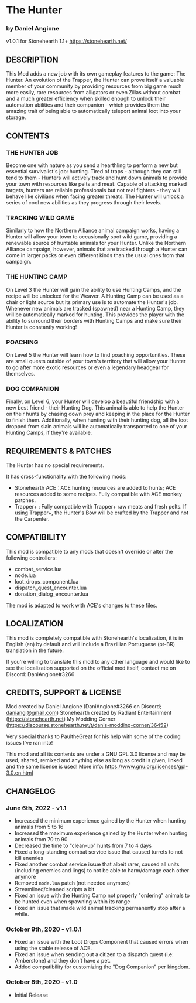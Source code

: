 # The Hunter
### by Daniel Angione
v1.0.1 for Stonehearth 1.1+
https://stonehearth.net/ 

## DESCRIPTION
This Mod adds a new job with its own gameplay features to the game: The Hunter.
An evolution of the Trapper, the Hunter can prove itself a valuable member of your community by providing resources from big game much more easily, rare resources from alligators or even Zillas without combat and a much greater efficiency when skilled enough to unlock their automation abilities and their companion - which provides them the amazing trait of being able to automatically teleport animal loot into your storage.

## CONTENTS

### THE HUNTER JOB
Become one with nature as you send a hearthling to perform a new but essential survivalist's job: hunting. Tired of traps - although they can still tend to them - Hunters will actively track and hunt down animals to provide your town with resources like pelts and meat. Capable of attacking marked targets, hunters are reliable professionals but not real fighters - they will behave like civilians when facing greater threats. The Hunter will unlock a series of cool new abilities as they progress through their levels.

### TRACKING WILD GAME
Similarly to how the Northern Alliance animal campaign works, having a Hunter will allow your town to occasionally spot wild game, providing a renewable source of huntable animals for your Hunter. Unlike the Northern Alliance campaign, however, animals that are tracked through a Hunter can come in larger packs or even different kinds than the usual ones from that campaign.

### THE HUNTING CAMP
On Level 3 the Hunter will gain the ability to use Hunting Camps, and the recipe will be unlocked for the Weaver. A Hunting Camp can be used as a chair or light source but its primary use is to automate the Hunter's job. Whenever new animals are tracked (spawned) near a Hunting Camp, they will be automatically marked for hunting. This provides the player with the ability to surround their borders with Hunting Camps and make sure their Hunter is constantly working!
	
### POACHING
On Level 5 the Hunter will learn how to find poaching opportunities. These are small quests outside of your town's territory that will allow your Hunter to go after more exotic resources or even a legendary headgear for themselves.
	
### DOG COMPANION
Finally, on Level 6, your Hunter will develop a beautiful friendship with a new best friend - their Hunting Dog. This animal is able to help the Hunter on their hunts by chasing down prey and keeping in the place for the Hunter to finish them. Additionally, when hunting with their hunting dog, all the loot dropped from slain animals will be automatically transported to one of your Hunting Camps, if they're available.

## REQUIREMENTS & PATCHES

The Hunter has no special requirements.

It has cross-functionality with the following mods:

- Stonehearth ACE : ACE hunting resources are added to hunts; ACE resources added to some recipes. Fully compatible with ACE monkey patches.
- Trapper+ : Fully compatible with Trapper+ raw meats and fresh pelts. If using Trapper+, the Hunter's Bow will be crafted by the Trapper and not the Carpenter.
	
## COMPATIBILITY

This mod is compatible to any mods that doesn't override or alter the following controllers:
- combat_service.lua
- node.lua
- loot_drops_component.lua
- dispatch_quest_encounter.lua
- donation_dialog_encounter.lua

The mod is adapted to work with ACE's changes to these files.

## LOCALIZATION

This mod is completely compatible with Stonehearth's localization, it is in English (en) by default and will include a Brazillian Portuguese (pt-BR) translation in the future.

If you're willing to translate this mod to any other language and would like to see the localization supported on the official mod itself, contact me on Discord:
DaniAngione#3266

## CREDITS, SUPPORT & LICENSE

Mod created by Daniel Angione (DaniAngione#3266 on Discord; daniangi@gmail.com)
Stonehearth created by Radiant Entertainment (https://stonehearth.net)
My Modding Corner (https://discourse.stonehearth.net/t/danis-modding-corner/36452)

Very special thanks to PaultheGreat for his help with some of the coding issues I've ran into!

This mod and all its contents are under a GNU GPL 3.0 license and may be used, shared, remixed and anything else as long as credit is given, linked and the same license is used! More info: https://www.gnu.org/licenses/gpl-3.0.en.html

## CHANGELOG

### June 6th, 2022 - v1.1
- Increased the minimum experience gained by the Hunter when hunting animals from 5 to 16
- Increased the maximum experience gained by the Hunter when hunting animals from 70 to 90
- Decreased the time to "clean-up" hunts from 7 to 4 days
- Fixed a long-standing combat service issue that caused turrets to not kill enemies
- Fixed another combat service issue that albeit rarer, caused all units (including enemies and lings) to not be able to harm/damage each other anymore
- Removed `node.lua` patch (not needed anymore)
- Streamlined/cleaned scripts a bit
- Fixed an issue with the Hunting Camp not properly "ordering" animals to be hunted even when spawning within its range
- Fixed an issue that made wild animal tracking permanently stop after a while.

### October 9th, 2020 - v1.0.1
- Fixed an issue with the Loot Drops Component that caused errors when using the stable release of ACE.
- Fixed an issue when sending out a citizen to a dispatch quest (i.e: Amberstone) and they don't have a pet.
- Added compatibility for customizing the "Dog Companion" per kingdom.

### October 8th, 2020 - v1.0
- Initial Release